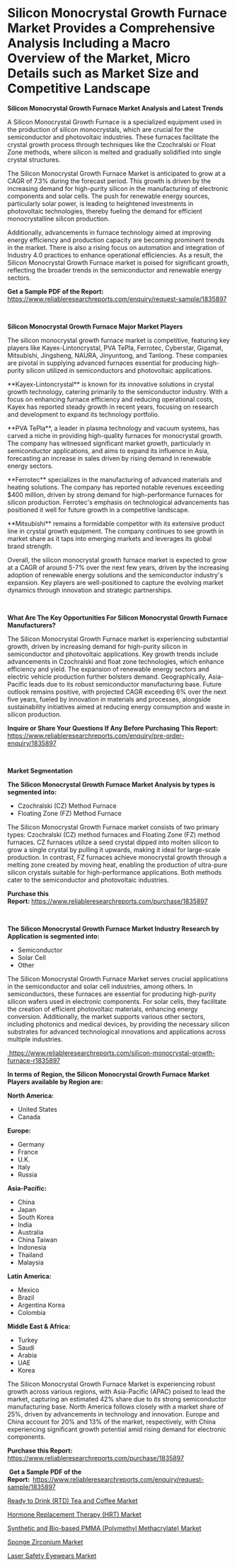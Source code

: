 <p><h1>Silicon Monocrystal Growth Furnace Market Provides a Comprehensive Analysis Including a Macro Overview of the Market, Micro Details such as Market Size and Competitive Landscape</h1></p><p><strong>Silicon Monocrystal Growth Furnace Market Analysis and Latest Trends</strong></p>
<p><p>A Silicon Monocrystal Growth Furnace is a specialized equipment used in the production of silicon monocrystals, which are crucial for the semiconductor and photovoltaic industries. These furnaces facilitate the crystal growth process through techniques like the Czochralski or Float Zone methods, where silicon is melted and gradually solidified into single crystal structures.</p><p>The Silicon Monocrystal Growth Furnace Market is anticipated to grow at a CAGR of 7.3% during the forecast period. This growth is driven by the increasing demand for high-purity silicon in the manufacturing of electronic components and solar cells. The push for renewable energy sources, particularly solar power, is leading to heightened investments in photovoltaic technologies, thereby fueling the demand for efficient monocrystalline silicon production.</p><p>Additionally, advancements in furnace technology aimed at improving energy efficiency and production capacity are becoming prominent trends in the market. There is also a rising focus on automation and integration of Industry 4.0 practices to enhance operational efficiencies. As a result, the Silicon Monocrystal Growth Furnace market is poised for significant growth, reflecting the broader trends in the semiconductor and renewable energy sectors.</p></p>
<p><strong>Get a Sample PDF of the Report:&nbsp;</strong> <a href="https://www.reliableresearchreports.com/enquiry/request-sample/1835897?utm_campaign=32&utm_medium=2&utm_source=Github&utm_content=ia&utm_term=31122024&utm_id=silicon-monocrystal-growth-furnace">https://www.reliableresearchreports.com/enquiry/request-sample/1835897</a></p>
<p>&nbsp;</p>
<p><strong>Silicon Monocrystal Growth Furnace Major Market Players</strong></p>
<p><p>The silicon monocrystal growth furnace market is competitive, featuring key players like Kayex-Lintoncrystal, PVA TePla, Ferrotec, Cyberstar, Gigamat, Mitsubishi, Jingsheng, NAURA, Jinyuntong, and Tanlong. These companies are pivotal in supplying advanced furnaces essential for producing high-purity silicon utilized in semiconductors and photovoltaic applications.</p><p>**Kayex-Lintoncrystal** is known for its innovative solutions in crystal growth technology, catering primarily to the semiconductor industry. With a focus on enhancing furnace efficiency and reducing operational costs, Kayex has reported steady growth in recent years, focusing on research and development to expand its technology portfolio.</p><p>**PVA TePla**, a leader in plasma technology and vacuum systems, has carved a niche in providing high-quality furnaces for monocrystal growth. The company has witnessed significant market growth, particularly in semiconductor applications, and aims to expand its influence in Asia, forecasting an increase in sales driven by rising demand in renewable energy sectors.</p><p>**Ferrotec** specializes in the manufacturing of advanced materials and heating solutions. The company has reported notable revenues exceeding $400 million, driven by strong demand for high-performance furnaces for silicon production. Ferrotec's emphasis on technological advancements has positioned it well for future growth in a competitive landscape.</p><p>**Mitsubishi** remains a formidable competitor with its extensive product line in crystal growth equipment. The company continues to see growth in market share as it taps into emerging markets and leverages its global brand strength.</p><p>Overall, the silicon monocrystal growth furnace market is expected to grow at a CAGR of around 5-7% over the next few years, driven by the increasing adoption of renewable energy solutions and the semiconductor industry's expansion. Key players are well-positioned to capture the evolving market dynamics through innovation and strategic partnerships.</p></p>
<p>&nbsp;</p>
<p><strong>What Are The Key Opportunities For Silicon Monocrystal Growth Furnace Manufacturers?</strong></p>
<p><p>The Silicon Monocrystal Growth Furnace market is experiencing substantial growth, driven by increasing demand for high-purity silicon in semiconductor and photovoltaic applications. Key growth trends include advancements in Czochralski and float zone technologies, which enhance efficiency and yield. The expansion of renewable energy sectors and electric vehicle production further bolsters demand. Geographically, Asia-Pacific leads due to its robust semiconductor manufacturing base. Future outlook remains positive, with projected CAGR exceeding 6% over the next five years, fueled by innovation in materials and processes, alongside sustainability initiatives aimed at reducing energy consumption and waste in silicon production.</p></p>
<p><strong>Inquire or Share Your Questions If Any Before Purchasing This Report:</strong> <a href="https://www.reliableresearchreports.com/enquiry/pre-order-enquiry/1835897?utm_campaign=32&utm_medium=2&utm_source=Github&utm_content=ia&utm_term=31122024&utm_id=silicon-monocrystal-growth-furnace">https://www.reliableresearchreports.com/enquiry/pre-order-enquiry/1835897</a></p>
<p>&nbsp;</p>
<p><strong>Market Segmentation</strong></p>
<p><strong>The Silicon Monocrystal Growth Furnace Market Analysis by types is segmented into:</strong></p>
<p><ul><li>Czochralski (CZ) Method Furnace</li><li>Floating Zone (FZ) Method Furnace</li></ul></p>
<p><p>The Silicon Monocrystal Growth Furnace market consists of two primary types: Czochralski (CZ) method furnaces and Floating Zone (FZ) method furnaces. CZ furnaces utilize a seed crystal dipped into molten silicon to grow a single crystal by pulling it upwards, making it ideal for large-scale production. In contrast, FZ furnaces achieve monocrystal growth through a melting zone created by moving heat, enabling the production of ultra-pure silicon crystals suitable for high-performance applications. Both methods cater to the semiconductor and photovoltaic industries.</p></p>
<p><strong>Purchase this Report:&nbsp;</strong><a href="https://www.reliableresearchreports.com/purchase/1835897?utm_campaign=32&utm_medium=2&utm_source=Github&utm_content=ia&utm_term=31122024&utm_id=silicon-monocrystal-growth-furnace">https://www.reliableresearchreports.com/purchase/1835897</a></p>
<p>&nbsp;</p>
<p><strong>The Silicon Monocrystal Growth Furnace Market Industry Research by Application is segmented into:</strong></p>
<p><ul><li>Semiconductor</li><li>Solar Cell</li><li>Other</li></ul></p>
<p><p>The Silicon Monocrystal Growth Furnace Market serves crucial applications in the semiconductor and solar cell industries, among others. In semiconductors, these furnaces are essential for producing high-purity silicon wafers used in electronic components. For solar cells, they facilitate the creation of efficient photovoltaic materials, enhancing energy conversion. Additionally, the market supports various other sectors, including photonics and medical devices, by providing the necessary silicon substrates for advanced technological innovations and applications across multiple industries.</p></p>
<p><a href="https://www.reliableresearchreports.com/silicon-monocrystal-growth-furnace-r1835897?utm_campaign=32&utm_medium=2&utm_source=Github&utm_content=ia&utm_term=31122024&utm_id=silicon-monocrystal-growth-furnace">&nbsp;https://www.reliableresearchreports.com/silicon-monocrystal-growth-furnace-r1835897</a></p>
<p><strong>In terms of Region, the Silicon Monocrystal Growth Furnace Market Players available by Region are:</strong></p>
<p>
    <p> <strong> North America: </strong>
        <ul>
            <li>United States</li>
            <li>Canada</li>
        </ul>
        </p> 
    <p> <strong> Europe: </strong>
        <ul>
            <li>Germany</li>
            <li>France</li>
            <li>U.K.</li>
            <li>Italy</li>
            <li>Russia</li>
        </ul>
        </p> 
    <p> <strong> Asia-Pacific: </strong>
        <ul>
            <li>China</li>
            <li>Japan</li>
            <li>South Korea</li>
            <li>India</li>
            <li>Australia</li>
            <li>China Taiwan</li>
            <li>Indonesia</li>
            <li>Thailand</li>
            <li>Malaysia</li>
        </ul>
        </p> 
    <p> <strong> Latin America: </strong>
        <ul>
            <li>Mexico</li>
            <li>Brazil</li>
            <li>Argentina Korea</li>
            <li>Colombia</li>
        </ul>
        </p> 
    <p> <strong> Middle East & Africa: </strong>
        <ul>
            <li>Turkey</li>
            <li>Saudi</li>
            <li>Arabia</li>
            <li>UAE</li>
            <li>Korea</li>
        </ul>
    </p>
    </p>
<p><p>The Silicon Monocrystal Growth Furnace Market is experiencing robust growth across various regions, with Asia-Pacific (APAC) poised to lead the market, capturing an estimated 42% share due to its strong semiconductor manufacturing base. North America follows closely with a market share of 25%, driven by advancements in technology and innovation. Europe and China account for 20% and 13% of the market, respectively, with China experiencing significant growth potential amid rising demand for electronic components.</p></p>
<p><strong>Purchase this Report: </strong><a href="https://www.reliableresearchreports.com/purchase/1835897?utm_campaign=32&utm_medium=2&utm_source=Github&utm_content=ia&utm_term=31122024&utm_id=silicon-monocrystal-growth-furnace">https://www.reliableresearchreports.com/purchase/1835897</a></p>
<p>&nbsp;<strong>Get a Sample PDF of the Report:&nbsp;&nbsp;</strong><a href="https://www.reliableresearchreports.com/enquiry/request-sample/1835897?utm_campaign=32&utm_medium=2&utm_source=Github&utm_content=ia&utm_term=31122024&utm_id=silicon-monocrystal-growth-furnace">https://www.reliableresearchreports.com/enquiry/request-sample/1835897</a></p>
<p><strong></strong></p>
<p><p><a href="https://github.com/gerdabatiskzv9/Market-Research-Report-List-1/blob/main/ready-to-drink-rtd-tea-and-coffee-market.md?utm_campaign=32&utm_medium=2&utm_source=Github&utm_content=ia&utm_term=31122024&utm_id=silicon-monocrystal-growth-furnace">Ready to Drink (RTD) Tea and Coffee Market</a></p><p><a href="https://github.com/JakirUddin651/Market-Research-Report-List-1/blob/main/hormone-replacement-therapy-hrt-market.md?utm_campaign=32&utm_medium=2&utm_source=Github&utm_content=ia&utm_term=31122024&utm_id=silicon-monocrystal-growth-furnace">Hormone Replacement Therapy (HRT) Market</a></p><p><a href="https://github.com/bensemilia864/Market-Research-Report-List-1/blob/main/synthetic-and-bio-based-pmma-polymethyl-methacrylate-market.md?utm_campaign=32&utm_medium=2&utm_source=Github&utm_content=ia&utm_term=31122024&utm_id=silicon-monocrystal-growth-furnace">Synthetic and Bio-based PMMA (Polymethyl Methacrylate) Market</a></p><p><a href="https://github.com/arnoldannice0/Market-Research-Report-List-1/blob/main/sponge-zirconium-market.md?utm_campaign=32&utm_medium=2&utm_source=Github&utm_content=ia&utm_term=31122024&utm_id=silicon-monocrystal-growth-furnace">Sponge Zirconium Market</a></p><p><a href="https://github.com/justalichtenberger/Market-Research-Report-List-1/blob/main/laser-safety-eyewears-market.md?utm_campaign=32&utm_medium=2&utm_source=Github&utm_content=ia&utm_term=31122024&utm_id=silicon-monocrystal-growth-furnace">Laser Safety Eyewears Market</a></p></p>